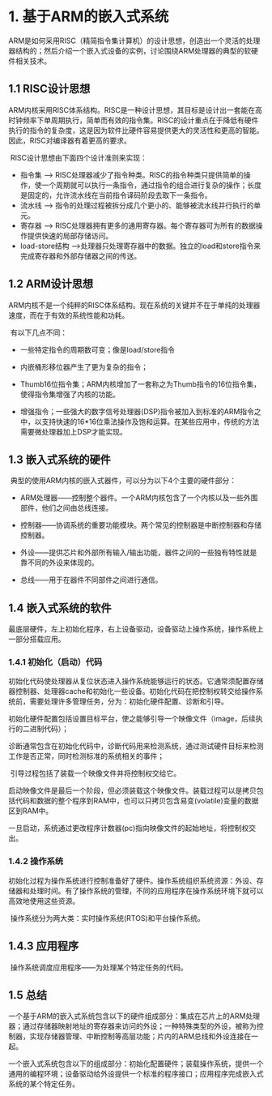#  1. 基于ARM的嵌入式系统

​	ARM是如何采用RISC（精简指令集计算机）的设计思想，创造出一个灵活的处理器结构的；然后介绍一个嵌入式设备的实例，讨论围绕ARM处理器的典型的软硬件相关技术。

## 1.1 RISC设计思想

​	ARM内核采用RISC体系结构。RISC是一种设计思想，其目标是设计出一套能在高时钟频率下单周期执行，简单而有效的指令集。RISC的设计重点在于降低有硬件执行的指令的复杂度，这是因为软件比硬件容易提供更大的灵活性和更高的智能。因此，RISC对编译器有着更高的要求。

​	RISC设计思想由下面四个设计准则来实现：

* 指令集 -->  RISC处理器减少了指令种类。RISC的指令种类只提供简单的操作，使一个周期就可以执行一条指令，通过指令的组合进行复杂的操作；长度是固定的，允许流水线在当前指令译码阶段去取下一条指令。
* 流水线 -->  指令的处理过程被拆分成几个更小的、能够被流水线并行执行的单元。
* 寄存器 -->  RISC处理器拥有更多的通用寄存器。每个寄存器可为所有的数据操作提供快速的局部存储访问。
* load-store结构 -->处理器只处理寄存器中的数据。独立的load和store指令来完成寄存器和外部存储器之间的传送。

##  1.2 ARM设计思想

​	ARM内核不是一个纯粹的RISC体系结构。现在系统的关键并不在于单纯的处理器速度，而在于有效的系统性能和功耗。

​	有以下几点不同：

* 一些特定指令的周期数可变；像是load/store指令

* 内嵌桶形移位器产生了更为复杂的指令；

* Thumb16位指令集；ARM内核增加了一套称之为Thumb指令的16位指令集，使得指令集增强了内核的功能。

* 增强指令；一些强大的数字信号处理器(DSP)指令被加入到标准的ARM指令之中，以支持快速的16*16位乘法操作及饱和运算。在某些应用中，传统的方法需要微处理器加上DSP才能实现。

##  1.3 嵌入式系统的硬件

​	典型的使用ARM内核的嵌入式器件，可以分为以下4个主要的硬件部分：

* ARM处理器——控制整个器件。一个ARM内核包含了一个内核以及一些外围部件，他们之间由总线连接。

* 控制器——协调系统的重要功能模块。两个常见的控制器是中断控制器和存储控制器。

* 外设——提供芯片和外部所有输入/输出功能，器件之间的一些独有特性就是靠不同的外设来体现的。

* 总线——用于在器件不同部件之间进行通信。

##  1.4  嵌入式系统的软件

​	最底层硬件，左上初始化程序，右上设备驱动，设备驱动上操作系统，操作系统上一部分搭载应用。

### 1.4.1 初始化（启动）代码

​	初始化代码使处理器从复位状态进入操作系统能够运行的状态。它通常须配置存储器控制器、处理器cache和初始化一些设备。初始化代码在把控制权转交给操作系统前，需要处理许多管理任务，分为：初始化硬件配置、诊断和引导。

​	初始化硬件配置包括设置目标平台，使之能够引导一个映像文件（image，后续执行的二进制代码）；

​	诊断通常包含在初始化代码中，诊断代码用来检测系统，通过测试硬件目标来检测工作是否正常，同时检测标准的系统相关的事件；

​	引导过程包括了装载一个映像文件并将控制权交给它。

​	启动映像文件是最后一个阶段，但必须装载这个映像文件。装载过程可以是拷贝包括代码和数据的整个程序到RAM中，也可以只拷贝包含易变(volatile)变量的数据区到RAM中。

​	一旦启动，系统通过更改程序计数器(pc)指向映像文件的起始地址，将控制权交出。

### 1.4.2 操作系统

​	初始化过程为操作系统进行控制准备好了硬件。操作系统组织系统资源：外设、存储器和处理时间。有了操作系统的管理，不同的应用程序在操作系统环境下就可以高效地使用这些资源。

​	操作系统分为两大类：实时操作系统(RTOS)和平台操作系统。

##  1.4.3 应用程序

​	操作系统调度应用程序——为处理某个特定任务的代码。

##  1.5 总结

​	一个基于ARM的嵌入式系统包含以下的硬件组成部分：集成在芯片上的ARM处理器；通过存储器映射地址的寄存器来访问的外设；一种特殊类型的外设，被称为控制器，实现存储器管理、中断控制等高层功能；片内的ARM总线和外设连接在一起。

​	一个嵌入式系统包含以下的组成部分：初始化配置硬件；装载操作系统，提供一个通用的编程环境；设备驱动给外设提供一个标准的程序接口；应用程序完成嵌入式系统的某个特定任务。

  

  

